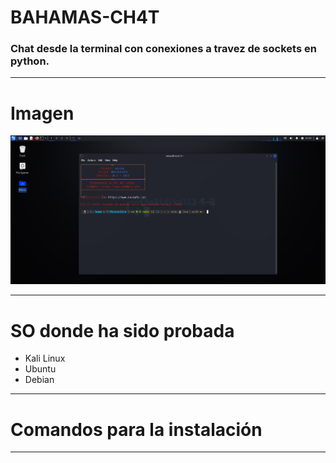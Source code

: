 # BAHAMAS-CH4T
### Chat desde la terminal con conexiones a travez de sockets en python. 

------------

# Imagen
![No pudo cargar la imagen...](https://github.com/n4ss4u/MirrorSite/blob/main/Screenshot-2023-11-11-20-50-49.png)

------------

# SO donde ha sido probada
- Kali Linux
- Ubuntu
- Debian
------------


# Comandos para la instalación

------------
